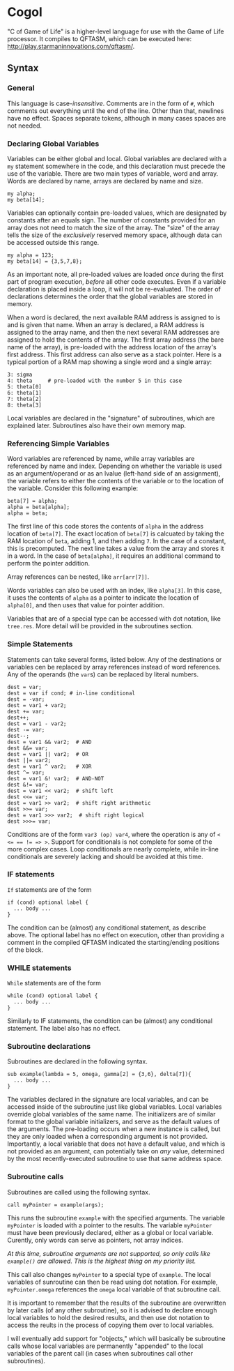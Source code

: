 # Cogol
"C of Game of Life" is a higher-level language for use with the Game of Life processor.  It compiles to QFTASM, which can be executed here: http://play.starmaninnovations.com/qftasm/.

## Syntax

### General

This language is case-*insensitive*.  Comments are in the form of `#`, which comments out everything until the end of the line.  Other than that, newlines have no effect.  Spaces separate tokens, although in many cases spaces are not needed.

### Declaring Global Variables

Variables can be either global and local.  Global variables are declared with a `my` statement somewhere in the code, and this declaration must precede the use of the variable.  There are two main types of variable, word and array.  Words are declared by name, arrays are declared by name and size.

    my alpha;
    my beta[14];

Variables can optionally contain pre-loaded values, which are designated by constants after an equals sign.  The number of constants provided for an array does not need to match the size of the array.  The "size" of the array tells the size of the *exclusively* reserved memory space, although data can be accessed outside this range.

    my alpha = 123;
    my beta[14] = {3,5,7,8};
As an important note, all pre-loaded values are loaded *once* during the first part of program execution, *before* all other code executes. Even if a variable declaration is placed inside a loop, it will not be re-evaluated. The order of declarations determines the order that the global variables are stored in memory.

When a word is declared, the next available RAM address is assigned to is and is given that name.  When an array is declared, a RAM address is assigned to the array name, and then the next several RAM addresses are assigned to hold the contents of the array.  The first array address (the bare name of the array), is pre-loaded with the address location of the array's first address.  This first address can also serve as a stack pointer.  Here is a typical portion of a RAM map showing a single word and a single array:

    3: sigma
    4: theta     # pre-loaded with the number 5 in this case
    5: theta[0]
    6: theta[1]
    7: theta[2]
    8: theta[3]

Local variables are declared in the "signature" of subroutines, which are explained later.  Subroutines also have their own memory map.

### Referencing Simple Variables

Word variables are referenced by name, while array variables are referenced by name and index.  Depending on whether the variable is used as an argument/operand or as an lvalue (left-hand side of an assignment), the variable refers to either the contents of the variable or to the location of the variable.  Consider this following example:

    beta[7] = alpha;
    alpha = beta[alpha];
    alpha = beta;
The first line of this code stores the contents of `alpha` in the address location of `beta[7]`. The exact location of `beta[7]` is calcuated by taking the RAM location of `beta`, adding 1, and then adding `7`.  In the case of a constant, this is precomputed.  The next line takes a value from the array and stores it in a word.  In the case of `beta[alpha]`, it requires an additional command to perform the pointer addition.

Array references can be nested, like `arr[arr[7]]`.

Words variables can also be used with an index, like `alpha[3]`.  In this case, it uses the contents of `alpha` as a pointer to indicate the location of `alpha[0]`, and then uses that value for pointer addition.

Variables that are of a special type can be accessed with dot notation, like `tree.res`.  More detail will be provided in the subroutines section.

### Simple Statements

Statements can take several forms, listed below.  Any of the destinations or variables cen be replaced by array references instead of word references.  Any of the operands (the `var`s) can be replaced by literal numbers.

    dest = var;
    dest = var if cond; # in-line conditional
    dest = -var;
    dest = var1 + var2;
    dest += var;
    dest++;
    dest = var1 - var2;   
    dest -= var;
    dest--;
    dest = var1 && var2;  # AND
    dest &&= var;
    dest = var1 || var2;  # OR
    dest ||= var2;
    dest = var1 ^ var2;   # XOR
    dest ^= var;
    dest = var1 &! var2;  # AND-NOT
    dest &!= var;
    dest = var1 << var2;  # shift left
    dest <<= var;
    dest = var1 >> var2;  # shift right arithmetic
    dest >>= var;
    dest = var1 >>> var2;  # shift right logical
    dest >>>= var;

Conditions are of the form `var3 (op) var4`, where the operation is any of `< <= == != => >`.  Support for conditionals is not complete for some of the more complex cases.  Loop conditionals are nearly complete, while in-line conditionals are severely lacking and should be avoided at this time.

### IF statements

`If` statements are of the form

    if (cond) optional label {
      ... body ...
    }
The condition can be (almost) any conditional statement, as describe above.  The optional label has no effect on execution, other than providing a comment in the compiled QFTASM indicated the starting/ending positions of the block.

### WHILE statements

`While` statements are of the form

    while (cond) optional label {
      ... body ...
    }
Similarly to IF statements, the condition can be (almost) any conditional statement.  The label also has no effect.

### Subroutine declarations

Subroutines are declared in the following syntax.

    sub example(lambda = 5, omega, gamma[2] = {3,6}, delta[7]){
      ... body ...
    }
The variables declared in the signature are local variables, and can be accessed inside of the subroutine just like global variables.  Local variables override global variables of the same name.  The initializers are of similar format to the global variable initializers, and serve as the default values of the arguments.  The pre-loading occurs when a new instance is called, but they are only loaded when a corresponding argument is not provided.  Importantly, a local variable that does not have a default value, and which is not provided as an argument, can potentially take on *any* value, determined by the most recently-executed subroutine to use that same address space.

### Subroutine calls

Subroutines are called using the following syntax.

    call myPointer = example(args);
This runs the subroutine `example` with the specified arguments.  The variable `myPointer` is loaded with a pointer to the results.  The variable `myPointer` must have been previously declared, either as a global or local variable.  Curently, only words can serve as pointers, not array indices.

*At this time, subroutine arguments are not supported, so only calls like `example()` are allowed.  This is the highest thing on my priority list.*

This call also changes `myPointer` to a special type of `example`.  The local variables of sunroutine can then be read using dot notation.  For example, `myPointer.omega` references the `omega` local variable of that subroutine call.

It is important to remember that the results of the subroutine are overwritten by later calls (of any other subroutine), so it is advised to declare enough local variables to hold the desired results, and then use dot notation to access the reults in the process of copying them over to local variables.

I will eventually add support for "objects," which will basically be subroutine calls whose local variables are permanently "appended" to the local variables of the parent call (in cases when subroutines call other subroutines).
